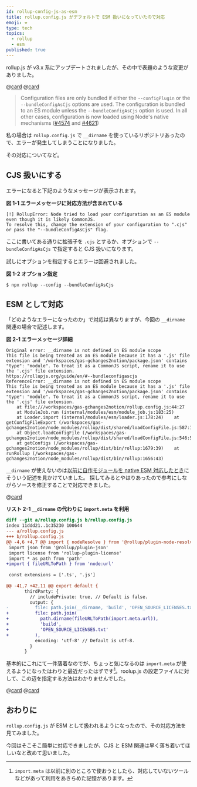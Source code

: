```yaml
---
id: rollup-config-js-as-esm
title: rollup.config.js がデフォルトで ESM 扱いになっていたので対応
emoji: ⚒️
type: tech
topics:
  - rollup
  - esm
published: true
---
```


rollup.js が v3.x 系にアップデートされましたが、その中で表題のような変更がありました。

@[card](https://github.com/rollup/rollup)
@[card](https://github.com/rollup/rollup/releases/tag/v3.0.0)

> Configuration files are only bundled if either the `--configPlugin` or the `--bundleConfigAsCjs` options are used. The configuration is bundled to an ES module unless the `--bundleConfigAsCjs` option is used. In all other cases, configuration is now loaded using Node's native mechanisms ([#4574](https://github.com/rollup/rollup/pull/4574) and [#4621](https://github.com/rollup/rollup/pull/4621))

私の場合は `rollup.config.js` で `__dirname` を使っているリポジトリあったので、エラーが発生してしまうことになりました。

その対応についてなど。

## CJS 扱いにする

エラーになると下記のようなメッセージが表示されます。

**図 1-1 エラーメッセージに対応方法が含まれている**

    [!] RollupError: Node tried to load your configuration as an ES module even though it is likely CommonJS.
    To resolve this, change the extension of your configuration to ".cjs" or pass the "--bundleConfigAsCjs" flag.

ここに書いてある通りに拡張子を `.cjs` とするか、オプションで `--bundleConfigAsCjs` で指定すると CJS 扱いになります。

試しにオプションを指定するとエラーは回避されました。

**図 1-2 オプション指定**

```shell-session
$ npx rollup --config --bundleConfigAsCjs
```

## ESM として対応

「どのようなエラーになったのか」で対応は異なりますが、今回の `__dirname` 関連の場合で記述します。

**図 2-1 エラーメッセージ詳細**

    Original error: __dirname is not defined in ES module scope
    This file is being treated as an ES module because it has a '.js' file extension and '/workspaces/gas-gchanges2notion/package.json' contains "type": "module". To treat it as a CommonJS script, rename it to use the '.cjs' file extension.
    https://rollupjs.org/guide/en/#--bundleconfigascjs
    ReferenceError: __dirname is not defined in ES module scope
    This file is being treated as an ES module because it has a '.js' file extension and '/workspaces/gas-gchanges2notion/package.json' contains "type": "module". To treat it as a CommonJS script, rename it to use the '.cjs' file extension.
        at file:///workspaces/gas-gchanges2notion/rollup.config.js:44:27
        at ModuleJob.run (internal/modules/esm/module_job.js:183:25)
        at Loader.import (internal/modules/esm/loader.js:178:24)    at getConfigFileExport (/workspaces/gas-gchanges2notion/node_modules/rollup/dist/shared/loadConfigFile.js:587:17)
        at Object.loadConfigFile (/workspaces/gas-gchanges2notion/node_modules/rollup/dist/shared/loadConfigFile.js:546:59)
        at getConfigs (/workspaces/gas-gchanges2notion/node_modules/rollup/dist/bin/rollup:1679:39)    at runRollup (/workspaces/gas-gchanges2notion/node_modules/rollup/dist/bin/rollup:1656:43)

`__dirname` が使えないのは[以前に自作モジュールを native ESM 対応したとき](https://zenn.dev/hankei6km/articles/native-esm-with-typescript-jest)にそういう記述を見かけていました。  探してみるとやはりあったので参考にしながらソースを修正することで対応できました。

@[card](https://gist.github.com/sindresorhus/a39789f98801d908bbc7ff3ecc99d99c#what-do-i-use-instead-of-__dirname-and-__filename)

**リスト 2-1 `__dirname` の代わりに `import.meta` を利用**

```diff ts
diff --git a/rollup.config.js b/rollup.config.js
index 11ddd21..1c35230 100644
--- a/rollup.config.js
+++ b/rollup.config.js
@@ -4,6 +4,7 @@ import { nodeResolve } from '@rollup/plugin-node-resolve'
 import json from '@rollup/plugin-json'
 import license from 'rollup-plugin-license'
 import * as path from 'path'
+import { fileURLToPath } from 'node:url'
 
 const extensions = ['.ts', '.js']
 
@@ -41,7 +42,11 @@ export default {
       thirdParty: {
         // includePrivate: true, // Default is false.
         output: {
-          file: path.join(__dirname, 'build', 'OPEN_SOURCE_LICENSES.txt'),
+          file: path.join(
+            path.dirname(fileURLToPath(import.meta.url)),
+            'build',
+            'OPEN_SOURCE_LICENSES.txt'
+          ),
           encoding: 'utf-8' // Default is utf-8.
         }
       }
```

基本的にこれにて一件落着なのでが、ちょっと気になるのは `import.meta` が使えるようになったはわりと最近だったはずです[^import-meta]。roolup.js の設定ファイルに対して、この辺を指定する方法はわかりませんでした。

@[card](https://developer.mozilla.org/ja/docs/Web/JavaScript/Reference/Operators/import.meta)
@[card](https://numb86-tech.hatenablog.com/entry/2020/08/08/232535)

[^import-meta]: `import.meta` は以前に別のところで使おうとしたら、対応していないツールなどがあって利用をあきらめた記憶があります。

## おわりに

`rollup.config.js` が ESM として扱われるようになったので、その対応方法を見てみました。

今回はそこそこ簡単に対応できましたが、CJS と ESM 関連は早く落ち着いてほしいなと改めて思いました。
